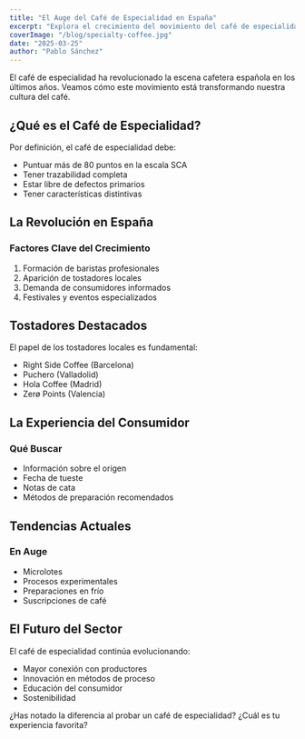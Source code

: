```yaml
---
title: "El Auge del Café de Especialidad en España"
excerpt: "Explora el crecimiento del movimiento del café de especialidad en España, sus principales actores y cómo está cambiando nuestra forma de disfrutar el café."
coverImage: "/blog/specialty-coffee.jpg"
date: "2025-03-25"
author: "Pablo Sánchez"
---
```


El café de especialidad ha revolucionado la escena cafetera española en los últimos años. Veamos cómo este movimiento está transformando nuestra cultura del café.

## ¿Qué es el Café de Especialidad?

Por definición, el café de especialidad debe:

- Puntuar más de 80 puntos en la escala SCA
- Tener trazabilidad completa
- Estar libre de defectos primarios
- Tener características distintivas

## La Revolución en España

### Factores Clave del Crecimiento

1. Formación de baristas profesionales
2. Aparición de tostadores locales
3. Demanda de consumidores informados
4. Festivales y eventos especializados

## Tostadores Destacados

El papel de los tostadores locales es fundamental:

- Right Side Coffee (Barcelona)
- Puchero (Valladolid)
- Hola Coffee (Madrid)
- Zerø Points (Valencia)

## La Experiencia del Consumidor

### Qué Buscar

- Información sobre el origen
- Fecha de tueste
- Notas de cata
- Métodos de preparación recomendados

## Tendencias Actuales

### En Auge

- Microlotes
- Procesos experimentales
- Preparaciones en frío
- Suscripciones de café

## El Futuro del Sector

El café de especialidad continúa evolucionando:

- Mayor conexión con productores
- Innovación en métodos de proceso
- Educación del consumidor
- Sostenibilidad

¿Has notado la diferencia al probar un café de especialidad? ¿Cuál es tu experiencia favorita?
